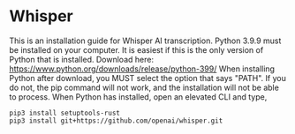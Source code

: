 # Whisper
This is an installation guide for Whisper AI transcription.
Python 3.9.9 must be installed on your computer. It is easiest if this is the only version of Python that is installed. Download here: https://www.python.org/downloads/release/python-399/
When installing Python after download, you MUST select the option that says "PATH". If you do not, the pip command will not work, and the installation will not be able to process.
When Python has installed, open an elevated CLI and type, 
```
pip3 install setuptools-rust
pip3 install git+https://github.com/openai/whisper.git
```
